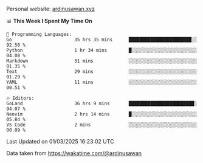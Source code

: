 Personal website: [ardinusawan.xyz](https://ardinusawan.xyz)

<!--START_SECTION:waka-->
📊 **This Week I Spent My Time On** 

```text
💬 Programming Languages: 
Go                       35 hrs 35 mins      ███████████████████████░░   92.58 % 
Python                   1 hr 34 mins        █░░░░░░░░░░░░░░░░░░░░░░░░   04.08 % 
Markdown                 31 mins             ░░░░░░░░░░░░░░░░░░░░░░░░░   01.35 % 
Text                     29 mins             ░░░░░░░░░░░░░░░░░░░░░░░░░   01.29 % 
YAML                     11 mins             ░░░░░░░░░░░░░░░░░░░░░░░░░   00.51 % 

🔥 Editors: 
GoLand                   36 hrs 9 mins       ████████████████████████░   94.07 % 
Neovim                   2 hrs 14 mins       █░░░░░░░░░░░░░░░░░░░░░░░░   05.84 % 
VS Code                  2 mins              ░░░░░░░░░░░░░░░░░░░░░░░░░   00.09 % 
```


 Last Updated on 01/03/2025 16:23:02 UTC
<!--END_SECTION:waka-->
Data taken from https://wakatime.com/@ardinusawan
